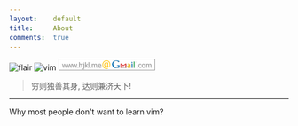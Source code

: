 ```yaml
---
layout:    default
title:     About
comments:  true
---
```


![flair](http://stackexchange.com/users/flair/141612.png)
![vim](http://www.vim.org/images/vim.vialle.love.anim.gif)
![gmail](/img/gmail.png)

> 穷则独善其身, 达则兼济天下!  

---------------------------------

Why most people don't want to learn vim?
